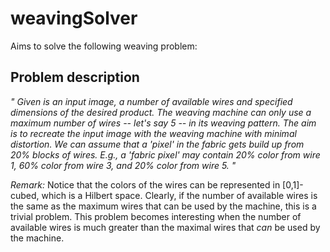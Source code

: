 # weavingSolver
Aims to solve the following weaving problem:

## Problem description
_"
  Given is an input image, a number of available wires and specified dimensions of the desired product.
  The weaving machine can only use a maximum number of wires -- let's say 5 -- in its weaving pattern.
  The aim is to recreate the input image with the weaving machine with minimal distortion.
  We can assume that a 'pixel' in the fabric gets build up from 20% blocks of wires. 
  E.g., a 'fabric pixel' may contain 20% color from wire 1, 60% color from wire 3, and 20% color from wire 5.
"_

*Remark:*
Notice that the colors of the wires can be represented in [0,1]-cubed, which is a Hilbert space.
Clearly, if the number of available wires is the same as the maximum wires that can be used by the machine, this is a trivial problem.
This problem becomes interesting when the number of available wires is much greater than the maximal wires that _can_ be used by the machine.
